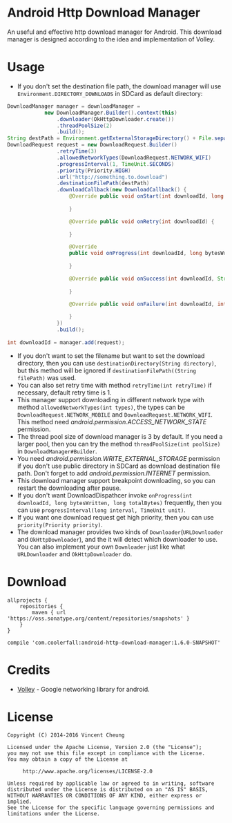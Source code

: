 Android Http Download Manager
===========================

An useful and effective http download manager for Android. This download manager is designed according to the idea and implementation of Volley.

Usage
=====
* If you don't set the destination file path, the download manager will use `Environment.DIRECTORY_DOWNLOADS` in SDCard as default directory:
```java
DownloadManager manager = downloadManager =
			new DownloadManager.Builder().context(this)
				.downloader(OkHttpDownloader.create())
				.threadPoolSize(2)
				.build();
String destPath = Environment.getExternalStorageDirectory() + File.separator + "test.apk";
DownloadRequest request = new DownloadRequest.Builder()
				.retryTime(3)
				.allowedNetworkTypes(DownloadRequest.NETWORK_WIFI)
				.progressInterval(1, TimeUnit.SECONDS)
				.priority(Priority.HIGH)
				.url("http://something.to.download")
				.destinationFilePath(destPath)
				.downloadCallback(new DownloadCallback() {
					@Override public void onStart(int downloadId, long totalBytes) {
						
					}

					@Override public void onRetry(int downloadId) {
						
					}

					@Override
					public void onProgress(int downloadId, long bytesWritten, long totalBytes) {
						
					}

					@Override public void onSuccess(int downloadId, String filePath) {
						
					}

					@Override public void onFailure(int downloadId, int statusCode, String errMsg) {
						
					}
				})
				.build();
				
int downloadId = manager.add(request);
```

* If you don't want to set the filename but want to set the download directory, then you can use `destinationDirectory(String directory)`, but this method will be ignored if `destinationFilePath((String filePath)` was used.
* You can also set retry time with method `retryTime(int retryTime)` if necessary, default retry time is 1.
* This manager support downloading in different network type with method `allowedNetworkTypes(int types)`, the types can be `DownloadRequest.NETWORK_MOBILE` and `DownloadRequest.NETWORK_WIFI`. This method need *android.permission.ACCESS_NETWORK_STATE* permission.
* The thread pool size of download manager is 3 by default. If you need a larger pool, then you can try the method `threadPoolSize(int poolSize)` in `DownloadManager#Builder`.
* You need *android.permission.WRITE_EXTERNAL_STORAGE* permission if you don't use public directory in SDCard as download destination file path. Don't forget to add *android.permission.INTERNET* permission.
* This download manager support breakpoint downloading, so you can restart the downloading after pause.
* If you don't want DownloadDispathcer invoke `onProgress(int downloadId, long bytesWritten, long totalBytes)` frequently, then you can use `progressInterval(long interval, TimeUnit unit)`.
* If you want one download request get high priority, then you can use `priority(Priority priority)`.
* The download manager provides two kinds of `Downloader`(`URLDownloader` and `OkHttpDownloader`), and the it will detect which downloader to use. You can also implement your own `Downloader` just like what `URLDownloader` and `OkHttpDownloader` do.

Download
========
	allprojects {
		repositories {
			maven { url 'https://oss.sonatype.org/content/repositories/snapshots' }
		}
	}

	compile 'com.coolerfall:android-http-download-manager:1.6.0-SNAPSHOT'

Credits
=======
  * [Volley][1] - Google networking library for android.

License
=======

    Copyright (C) 2014-2016 Vincent Cheung

    Licensed under the Apache License, Version 2.0 (the "License");
    you may not use this file except in compliance with the License.
    You may obtain a copy of the License at

         http://www.apache.org/licenses/LICENSE-2.0

    Unless required by applicable law or agreed to in writing, software
    distributed under the License is distributed on an "AS IS" BASIS,
    WITHOUT WARRANTIES OR CONDITIONS OF ANY KIND, either express or implied.
    See the License for the specific language governing permissions and
    limitations under the License.
 


[1]: https://android.googlesource.com/platform/frameworks/volley
[2]: https://search.maven.org/remote_content?g=com.coolerfall&a=android-http-download-manager&v=LATEST
